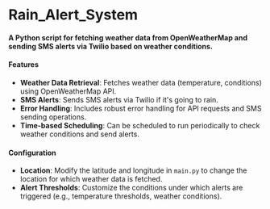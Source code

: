 # Rain_Alert_System

#### A Python script for fetching weather data from OpenWeatherMap and sending SMS alerts via Twilio based on weather conditions.

#### Features
- **Weather Data Retrieval**: Fetches weather data (temperature, conditions) using OpenWeatherMap API.
- **SMS Alerts**: Sends SMS alerts via Twilio if it's going to rain.
- **Error Handling**: Includes robust error handling for API requests and SMS sending operations.
- **Time-based Scheduling**: Can be scheduled to run periodically to check weather conditions and send alerts.

#### Configuration
- **Location**: Modify the latitude and longitude in `main.py` to change the location for which weather data is fetched.
- **Alert Thresholds**: Customize the conditions under which alerts are triggered (e.g., temperature thresholds, weather conditions).

